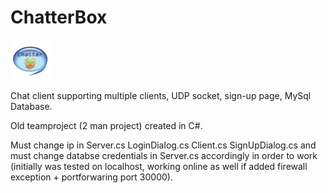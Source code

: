 # ChatterBox
<img src="https://raw.githubusercontent.com/MisterDoom/ChatterBox/master/ChatClient/ChatClient/Resources/SplashScreen.png" style="width:64px;height:64px;" >
<p> Chat client supporting multiple clients, UDP socket, sign-up page, MySql Database. <br>
<p> Old teamproject (2 man project) created in C#. <br>
<p> Must change ip in Server.cs LoginDialog.cs Client.cs SignUpDialog.cs and must change databse credentials in Server.cs accordingly in order to work (initially was tested on localhost, working online as well if added firewall exception + portforwaring port 30000). <br>
